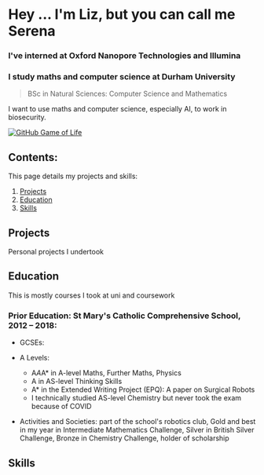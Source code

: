 # Hey ... I'm Liz, but you can call me Serena

### I've interned at Oxford Nanopore Technologies and Illumina

### I study maths and computer science at Durham University
> BSc in Natural Sciences: Computer Science and Mathematics

I want to use maths and computer science, especially AI, to work in biosecurity.

[![GitHub Game of Life](https://github4life.herokuapp.com/ethomson.gif?z=6)](https://github4life.herokuapp.com/ethomson)

## Contents:
This page details my projects and skills:
1. [Projects](#my-projects-)
2. [Education](#my-education-)
3. [Skills](#my-skills-)

## Projects
Personal projects I undertook

## Education
This is mostly courses I took at uni and coursework

### Prior Education: St Mary's Catholic Comprehensive School, 2012 – 2018:
* GCSEs: 
* A Levels:
    * A*A*A* in A-level Maths, Further Maths, Physics
    * A in AS-level Thinking Skills
    * A* in the Extended Writing Project (EPQ): A paper on Surgical Robots
    * I technically studied AS-level Chemistry but never took the exam because of COVID
     
* Activities and Societies: part of the school's robotics club, Gold and best in my year in Intermediate Mathematics Challenge, Silver in British Silver Challenge, Bronze in Chemistry Challenge, holder of scholarship

## Skills

